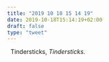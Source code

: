 ```yaml
---
title: "2019 10 18 15 14 19"
date: 2019-10-18T15:14:19+02:00
draft: false
type: "tweet"
---
```

<a href="https://music.apple.com/fr/album/tindersticks/1368841915" class="iconfont icon-music" title="rss"></a> &nbsp; Tindersticks, *Tindersticks*.
